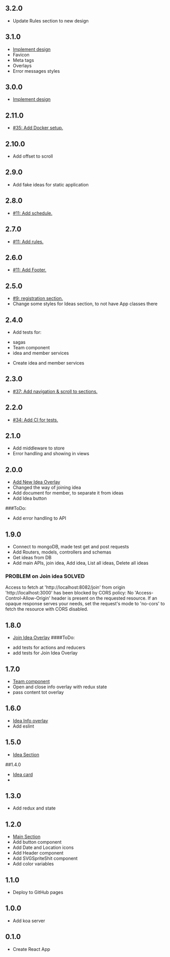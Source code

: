 ## 3.2.0
* Update Rules section to new design
  
## 3.1.0
* [Implement design](https://app.zeplin.io/project/5b3640b6d713efa348d964d6/screen/5f2d253b4b239d27b509be83)
*  Favicon
*  Meta tags
*  Overlays
*  Error messages styles

## 3.0.0
* [Implement design](https://app.zeplin.io/project/5b3640b6d713efa348d964d6/screen/5f2d253b4b239d27b509be83)

## 2.11.0
* [#35: Add Docker setup.](https://github.com/ZorianaPro/hackathon2020/issues/35)

## 2.10.0
* Add offset to scroll

## 2.9.0
* Add fake ideas for static application

## 2.8.0
* [#11: Add schedule.](https://github.com/ZorianaPro/hackathon2020/issues/48)

## 2.7.0
* [#11: Add rules.](https://github.com/ZorianaPro/hackathon2020/issues/10)

## 2.6.0
* [#11: Add Footer.](https://github.com/ZorianaPro/hackathon2020/issues/1)

## 2.5.0
* [#9: registration section.](https://github.com/ZorianaPro/hackathon2020/issues/22)
* Change some styles for Ideas section, to not have App classes there

## 2.4.0
* Add tests for:
- sagas
- Team component
- idea and member services
* Create idea and member services

## 2.3.0
* [#37: Add navigation & scroll to sections.](https://github.com/ZorianaPro/hackathon2020/issues/37)

## 2.2.0
* [#34: Add CI for tests.](https://github.com/ZorianaPro/hackathon2020/issues/34)

## 2.1.0 
* Add middleware to store
* Error handling and showing in views

## 2.0.0 
* [Add New Idea Overlay](https://github.com/ZorianaPro/hackathon2020/issues/12)
* Changed the way of joining idea
* Add document for member, to separate it from ideas
* Add Idea button

###ToDo:
* Add error handling to API

## 1.9.0 
* Connect to mongoDB, made test get and post requests
* Add Routers, models, controllers and schemas
* Get ideas from DB
* Add main APIs, join idea, Add idea, List all ideas, Delete all ideas
### PROBLEM on Join idea SOLVED
Access to fetch at 'http://localhost:8082/join' from origin 'http://localhost:3000' has been blocked by CORS policy: No 'Access-Control-Allow-Origin' header is present on the requested resource. If an opaque response serves your needs, set the request's mode to 'no-cors' to fetch the resource with CORS disabled.

## 1.8.0
* [Join Idea Overlay](https://github.com/ZorianaPro/hackathon2020/issues/12)
####ToDo:
- add tests for actions and reducers
- add tests for Join Idea Overlay

## 1.7.0
* [Team component](https://github.com/ZorianaPro/hackathon2020/issues/24)
* Open and close info overlay with redux state
* pass content tot overlay

## 1.6.0
* [Idea Info overlay](https://github.com/ZorianaPro/hackathon2020/issues/14)
* Add eslint

## 1.5.0
* [Idea Section](https://github.com/ZorianaPro/hackathon2020/issues/8)

##1.4.0
* [Idea card](https://github.com/ZorianaPro/hackathon2020/issues/7)
*

## 1.3.0
* Add redux and state

## 1.2.0
* [Main Section](https://github.com/ZorianaPro/hackathon2020/issues/4)
* Add button component
* Add Date and Location icons
* Add Header component
* Add SVGSpriteShit component
* Add color variables

## 1.1.0
* Deploy to GitHub pages

## 1.0.0
* Add koa server

## 0.1.0
* Create React App
